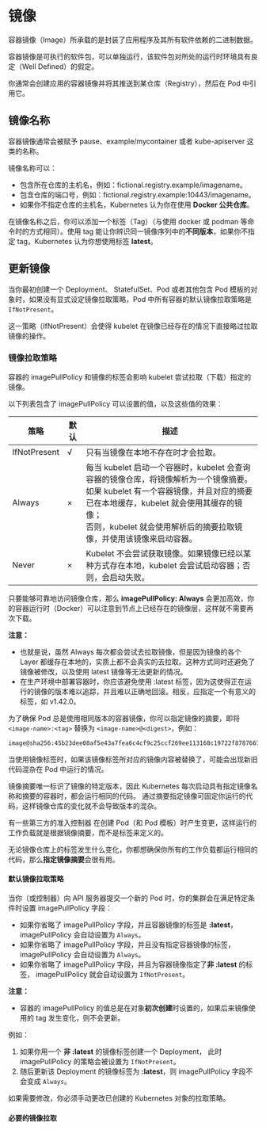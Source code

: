# 镜像

容器镜像（Image）所承载的是封装了应用程序及其所有软件依赖的二进制数据。

容器镜像是可执行的软件包，可以单独运行，该软件包对所处的运行时环境具有良定（Well Defined）的假定。

你通常会创建应用的容器镜像并将其推送到某仓库（Registry），然后在 Pod 中引用它。

## 镜像名称

容器镜像通常会被赋予 pause、example/mycontainer 或者 kube-apiserver 这类的名称。

镜像名称可以：

- 包含所在仓库的主机名，例如：fictional.registry.example/imagename。
- 包含仓库的端口号，例如：fictional.registry.example:10443/imagename。
- 如果你不指定仓库的主机名，Kubernetes 认为你在使用 **Docker 公共仓库**。

在镜像名称之后，你可以添加一个标签（Tag）（与使用 docker 或 podman 等命令时的方式相同）。使用 tag 能让你辨识同一镜像序列中的**不同版本**，如果你不指定 tag，Kubernetes 认为你想使用标签 **latest**。

## 更新镜像

当你最初创建一个 Deployment、 StatefulSet、Pod 或者其他包含 Pod 模板的对象时，如果没有显式设定镜像拉取策略，Pod 中所有容器的默认镜像拉取策略是 `IfNotPresent`。

这一策略（IfNotPresent）会使得 kubelet 在镜像已经存在的情况下直接略过拉取镜像的操作。

### 镜像拉取策略

容器的 imagePullPolicy 和镜像的标签会影响 kubelet 尝试拉取（下载）指定的镜像。

以下列表包含了 imagePullPolicy 可以设置的值，以及这些值的效果：

策略 | 默认 | 描述
-|-|-
IfNotPresent | √ | 只有当镜像在本地不存在时才会拉取。
Always | × | 每当 kubelet 启动一个容器时，kubelet 会查询容器的镜像仓库，将镜像解析为一个镜像摘要。<br>如果 kubelet 有一个容器镜像，并且对应的摘要已在本地缓存，kubelet 就会使用其缓存的镜像；<br>否则，kubelet 就会使用解析后的摘要拉取镜像，并使用该镜像来启动容器。
Never | × | Kubelet 不会尝试获取镜像。如果镜像已经以某种方式存在本地，kubelet 会尝试启动容器；否则，会启动失败。

只要能够可靠地访问镜像仓库，那么 **imagePullPolicy: Always** 会更加高效，你的容器运行时（Docker）可以注意到节点上已经存在的镜像层，这样就不需要再次下载。

**注意：**

- 也就是说，虽然 Always 每次都会尝试去拉取镜像，但是因为镜像的各个 Layer 都缓存在本地的，实质上都不会真实的去拉取。这种方式同时还避免了镜像被修改，以及使用 latest 镜像等无法更新的情况。
- 在生产环境中部署容器时，你应该避免使用 :latest 标签，因为这使得正在运行的镜像的版本难以追踪，并且难以正确地回滚。相反，应指定一个有意义的标签，如 v1.42.0。

为了确保 Pod 总是使用相同版本的容器镜像，你可以指定镜像的摘要，即将 `<image-name>:<tag>` 替换为 `<image-name>@<digest>`，例如： 

```txt
image@sha256:45b23dee08af5e43a7fea6c4cf9c25ccf269ee113168c19722f87876677c5cb2
```

当使用镜像标签时，如果该镜像标签所对应的镜像内容被替换了，可能会出现新旧代码混杂在 Pod 中运行的情况。

镜像摘要唯一标识了镜像的特定版本，因此 Kubernetes 每次启动具有指定镜像名称和摘要的容器时，都会运行相同的代码。 通过摘要指定镜像可固定你运行的代码，这样镜像仓库的变化就不会导致版本的混杂。

有一些第三方的准入控制器 在创建 Pod（和 Pod 模板）时产生变更，这样运行的工作负载就是根据镜像摘要，而不是标签来定义的。

无论镜像仓库上的标签发生什么变化，你都想确保你所有的工作负载都运行相同的代码，那么**指定镜像摘要**会很有用。

#### 默认镜像拉取策略

当你（或控制器）向 API 服务器提交一个新的 Pod 时，你的集群会在满足特定条件时设置 imagePullPolicy 字段：

- 如果你省略了 imagePullPolicy 字段，并且容器镜像的标签是 **:latest**， imagePullPolicy 会自动设置为 `Always`。
- 如果你省略了 imagePullPolicy 字段，并且没有指定容器镜像的标签， imagePullPolicy 会自动设置为 `Always`。
- 如果你省略了 imagePullPolicy 字段，并且为容器镜像指定了**非 :latest** 的标签， imagePullPolicy 就会自动设置为 `IfNotPresent`。

**注意：**

- 容器的 imagePullPolicy 的值总是在对象**初次创建**时设置的，如果后来镜像使用的 tag 发生变化，则不会更新。

例如：

1. 如果你用一个 **非 :latest** 的镜像标签创建一个 Deployment， 此时 imagePullPolicy 的策略会被设置为 `IfNotPresent`。
1. 随后更新该 Deployment 的镜像标签为 **:latest**，则 imagePullPolicy 字段不会变成 `Always`。

如果需要修改，你必须手动更改已创建的 Kubernetes 对象的拉取策略。

#### 必要的镜像拉取
